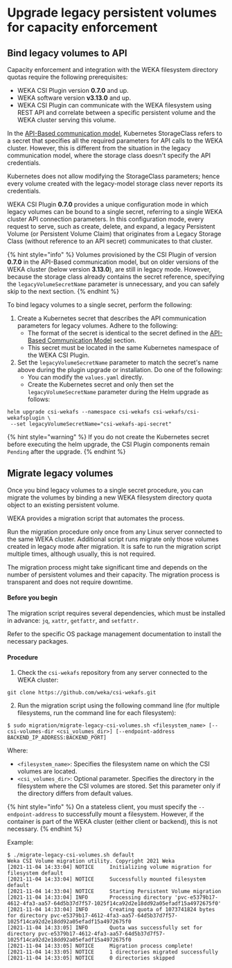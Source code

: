 # Upgrade legacy persistent volumes for capacity enforcement

## Bind legacy volumes to API

Capacity enforcement and integration with the WEKA filesystem directory quotas require the following prerequisites:

* WEKA CSI Plugin version **0.7.0** and up.
* WEKA software version **v3.13.0** and up.
* WEKA CSI Plugin can communicate with the WEKA filesystem using REST API and correlate between a specific persistent volume and the WEKA cluster serving this volume.

In the [API-Based communication model](storage-class-configurations.md#api-based-communication-model), Kubernetes StorageClass refers to a secret that specifies all the required parameters for API calls to the WEKA cluster. However, this is different from the situation in the legacy communication model, where the storage class doesn't specify the API credentials.&#x20;

Kubernetes does not allow modifying the StorageClass parameters; hence every volume created with the legacy-model storage class never reports its credentials.

WEKA CSI Plugin **0.7.0** provides a unique configuration mode in which legacy volumes can be bound to a single secret, referring to a single WEKA cluster API connection parameters. In this configuration mode, every request to serve, such as create, delete, and expand, a legacy Persistent Volume (or Persistent Volume Claim) that originates from a Legacy Storage Class (without reference to an API secret) communicates to that cluster.

{% hint style="info" %}
Volumes provisioned by the CSI Plugin of version **0.7.0** in the API-Based communication model, but on older versions of the WEKA cluster (below version **3.13.0**), are still in legacy mode. However, because the storage class already contains the secret reference, specifying the `legacyVolumeSecretName` parameter is unnecessary, and you can safely skip to the next section.
{% endhint %}

To bind legacy volumes to a single secret, perform the following:

1. Create a Kubernetes secret that describes the API communication parameters for legacy volumes. Adhere to the following:
   * The format of the secret is identical to the secret defined in the [API-Based Communication Model](upgrade-legacy-persistent-volumes-for-capacity-enforcement.md#api-based-communication-model) section.
   * This secret must be located in the same Kubernetes namespace of the WEKA CSI Plugin.
2. Set the `legacyVolumeSecretName` parameter to match the secret's name above during the plugin upgrade or installation. Do one of the following:
   * You can modify the `values.yaml` directly.
   * Create the Kubernetes secret and only then set the `legacyVolumeSecretName` parameter during the Helm upgrade as follows:

```
helm upgrade csi-wekafs --namespace csi-wekafs csi-wekafs/csi-wekafsplugin \
 --set legacyVolumeSecretName="csi-wekafs-api-secret"

```

{% hint style="warning" %}
If you do not create the Kubernetes secret before executing the helm upgrade, the CSI Plugin components remain `Pending` after the upgrade.
{% endhint %}

## Migrate legacy volumes

Once you bind legacy volumes to a single secret procedure, you can migrate the volumes by binding a new WEKA filesystem directory quota object to an existing persistent volume.&#x20;

WEKA provides a migration script that automates the process.

Run the migration procedure only once from any Linux server connected to the same WEKA cluster. Additional script runs migrate only those volumes created in legacy mode after migration. It is safe to run the migration script multiple times, although usually, this is not required.

The migration process might take significant time and depends on the number of persistent volumes and their capacity. The migration process is transparent and does not require downtime.

#### Before you begin

The migration script requires several dependencies, which must be installed in advance: `jq`, `xattr`, `getfattr`, and `setfattr.`

Refer to the specific OS package management documentation to install the necessary packages.

#### Procedure

1. Check the `csi-wekafs` repository from any server connected to the WEKA cluster:

```
git clone https://github.com/weka/csi-wekafs.git
```

2. Run the migration script using the following command line (for multiple filesystems, run the command line for each filesystem):

```
$ sudo migration/migrate-legacy-csi-volumes.sh <filesystem_name> [--csi-volumes-dir <csi_volumes_dir>] [--endpoint-address BACKEND_IP_ADDRESS:BACKEND_PORT]
```

Where:

* `<filesystem_name>`: Specifies the filesystem name on which the  CSI volumes are located.
* `<csi_volumes_dir>`: Optional parameter. Specifies the directory in the filesystem where the CSI volumes are stored. Set this parameter only if the directory differs from default values.

{% hint style="info" %}
On a stateless client, you must specify the `--endpoint-address` to successfully mount a filesystem. However, if the container is part of the WEKA cluster (either client or backend), this is not necessary.
{% endhint %}

Example:

```
$ ./migrate-legacy-csi-volumes.sh default
Weka CSI Volume migration utility. Copyright 2021 Weka
[2021-11-04 14:33:04] NOTICE     Initializing volume migration for filesystem default
[2021-11-04 14:33:04] NOTICE     Successfully mounted filesystem default
[2021-11-04 14:33:04] NOTICE     Starting Persistent Volume migration
[2021-11-04 14:33:04] INFO       Processing directory 'pvc-e5379b17-4612-4fa3-aa57-64d5b37d7f57-1025f14ca92d2e18dd92a05efadf15a4972675f0'
[2021-11-04 14:33:04] INFO       Creating quota of 1073741824 bytes for directory pvc-e5379b17-4612-4fa3-aa57-64d5b37d7f57-1025f14ca92d2e18dd92a05efadf15a4972675f0
[2021-11-04 14:33:05] INFO       Quota was successfully set for directory pvc-e5379b17-4612-4fa3-aa57-64d5b37d7f57-1025f14ca92d2e18dd92a05efadf15a4972675f0
[2021-11-04 14:33:05] NOTICE     Migration process complete!
[2021-11-04 14:33:05] NOTICE     1 directories migrated successfully
[2021-11-04 14:33:05] NOTICE     0 directories skipped
```
